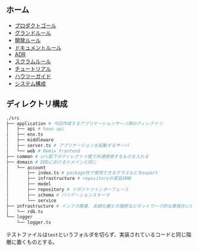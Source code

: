 ## ホーム

- [プロダクトゴール](product_goal.md)
- [グランドルール](grand_rule.md)
- [開発ルール](development_rule.md)
- [ドキュメントルール](docs_rule.md)
- [ADR](adr/0_top.md)
- [スクラムルール](scrum_rule.md)
- [チュートリアル](tutorials/0_top.md)
- [ハウツーガイド](how_to_guides/0_top.md)
- [システム構成](system_config/config.md)

## ディレクトリ構成

```sh
./src
├── application # 今回作成するアプリケーションサーバ用のディレクトリ
│   ├── api # hono api
│   ├── env.ts
│   ├── middleware
│   ├── server.ts # アプリケーションを起動するサーバ
│   └── web # Remix Frontend
├── common # src配下のディレクトリ間で共通使用するものを入れる
├── domain # DDDにおけるドメインと同じ
│   └── account
│       ├── index.ts # package外で使用できるクラスなどをexport
│       ├── infrastructure # repositoryの実装詳細
│       ├── model
│       ├── repository # リポジトリインターフェース
│       ├── schema # バリデーションスキーマ
│       └── service
├── infrastructure # インフラ関連. 永続化層との接続などネットワーク的な意味合いが強い
│   └── rdb.ts
└── logger
    └── logger.ts
```

テストファイルは`test`というフォルダを切らず、実装されているコードと同じ階層に置くものとする。
